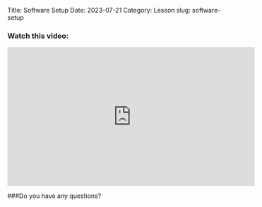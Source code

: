 Title: Software Setup
Date: 2023-07-21
Category: Lesson
slug: software-setup



### Watch this video:
<iframe width="560" height="315" src="https://www.youtube.com/embed/ &lt;videourl&gt;" title="YouTube video player" frameborder="0" allow="accelerometer; autoplay; clipboard-write; encrypted-media; gyroscope; picture-in-picture; web-share" allowfullscreen></iframe>

###Do you have any questions?



